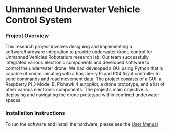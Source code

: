 # Unmanned Underwater Vehicle Control System

### Project Overview
This research project involves designing and implementing a software/hardware integration to provide underwater drone control for Unmanned Vehicles Robotarium research lab. Our team successfully integrated various electronic components and developed software to control the underwater drone. We had developed a GUI using Python that is capable of communicating with a Raspberry Pi and PX4 flight controller to send commands and read movement data. The project consists of a GUI, a Raspberry Pi 3 Model B, Pixhawk 4 autopilot, a drone prototype, and a list of other various electronic components. The project’s main objective is deploying and navigating the drone prototype within confined underwater spaces.

### Installation Instructions
To run the software and install the hardware, please see the [User Manual](./User%20Manual.pdf)
